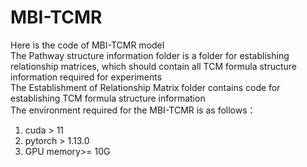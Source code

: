 # MBI-TCMR
Here is the code of MBI-TCMR model  
The Pathway structure information folder is a folder for establishing relationship matrices, which should contain all TCM formula structure information required for experiments  
The Establishment of Relationship Matrix folder contains code for establishing TCM formula structure information  
The environment required for the MBI-TCMR is as follows：  
1. cuda > 11  
2. pytorch > 1.13.0  
3. GPU memory>= 10G
